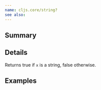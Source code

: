 ```yaml
---
name: cljs.core/string?
see also:
---
```


## Summary

## Details

Returns true if `x` is a string, false otherwise.

## Examples
